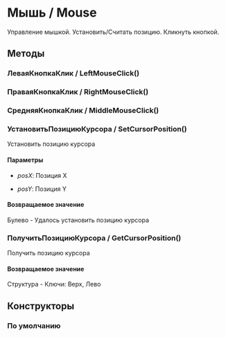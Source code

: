 
# Мышь / Mouse

    
    
Управление мышкой. Установить/Считать позицию. Кликнуть кнопкой.


  
  
## Методы
    
### ЛеваяКнопкаКлик / LeftMouseClick()
    
### ПраваяКнопкаКлик / RightMouseClick()
    
### СредняяКнопкаКлик / MiddleMouseClick()
    
### УстановитьПозициюКурсора / SetCursorPosition()
    
    
    
Установить позицию курсора


  
  
#### Параметры

* *posX*: Позиция X

* *posY*: Позиция Y

#### Возвращаемое значение

Булево - Удалось установить позицию курсора

  
### ПолучитьПозициюКурсора / GetCursorPosition()
    
    
    
Получить позицию курсора


  
  
#### Возвращаемое значение

Структура - Ключи: Верх, Лево

  
## Конструкторы

  
### По умолчанию
